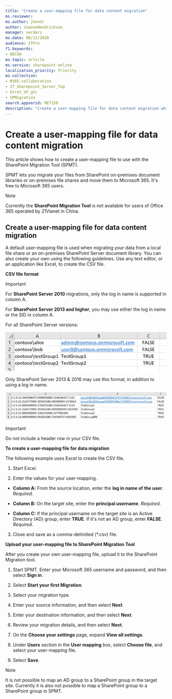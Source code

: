 ```yaml
---
title: "Create a user-mapping file for data content migration"
ms.reviewer: 
ms.author: jhendr
author: JoanneHendrickson
manager: serdars
ms.date: 08/12/2020
audience: ITPro
f1.keywords:
- NOCSH
ms.topic: article
ms.service: sharepoint-online
localization_priority: Priority
ms.collection: 
- M365-collaboration
- IT_Sharepoint_Server_Top
- Strat_SP_gtc
- SPMigration
search.appverid: MET150
description: "Create a user-mapping file for data content migration while using the SharePoint Migration Tool."
---
```


# Create a user-mapping file for data content migration

This article shows how to create a user-mapping file to use with the SharePoint Migration Tool (SPMT).

SPMT lets you migrate your files from SharePoint on-premises document libraries or on-premises file shares and move them to Microsoft 365. It's free to Microsoft 365 users.

> [!NOTE]
> Currently the **SharePoint Migration Tool** is not available for users of Office 365 operated by 21Vianet in China.

## Create a user-mapping file for data content migration

A default user-mapping file is used when migrating your data from a local file share or an on-premises SharePoint Server document library. You can also create your own using the following guidelines. Use any text editor, or an application like Excel, to create the CSV file.

**CSV file format**

> [!IMPORTANT]
> For **SharePoint Server 2010** migrations, only the log in name is supported in column A.
>
> For **SharePoint Server 2013 and higher**, you may use either the log in name or the SID in column A.

For all SharePoint Server versions:

![User-mapping file for data content migration](media/spmt-user-mapping.png)

Only SharePoint Server 2013 & 2016 may use this format, in addition to using a log in name.

![User-mapping for 2013 and 2016](media/spmt-user-mapping-2013.png)

> [!IMPORTANT]
> Do not include a header row in your CSV file.

**To create a user-mapping file for data migration**

The following example uses Excel to create the CSV file.

1. Start Excel.

2. Enter the values for your user-mapping.

  - **Column A:** From the source location, enter the **log in name of the user**.  *Required.*

  - **Column B:** On the target site, enter the **principal username**.  *Required.*

  - **Column C:** If the principal username on the target site is an Active Directory (AD) group, enter **TRUE**. If it's not an AD group, enter **FALSE**.  *Required.*

3. Close and save as a comma-delimited (\*.csv) file.

**Upload your user-mapping file to SharePoint Migration Tool**

After you create your own user-mapping file, upload it to the SharePoint Migration tool.

1. Start SPMT. Enter your Microsoft 365 username and password, and then select **Sign in**.

2. Select **Start your first Migration**.

3. Select your migration type.

4. Enter your source information, and then select **Next**.

5. Enter your destination information, and then select **Next**.

6. Review your migration details, and then select **Next**.

7. On the **Choose your settings** page, expand **View all settings**.

8. Under **Users** section in the **User mapping** box, select **Choose file**, and select your user-mapping file.

9. Select **Save**.

> [!NOTE]
> It is not possible to map an AD group to a SharePoint group in the target site.  Currently it is also not possible to map a SharePoint group to a SharePoint group in SPMT.
